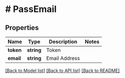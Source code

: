 # # PassEmail

## Properties

Name | Type | Description | Notes
------------ | ------------- | ------------- | -------------
**token** | **string** | Token | 
**email** | **string** | Email Address | 

[[Back to Model list]](../../README.md#documentation-for-models) [[Back to API list]](../../README.md#documentation-for-api-endpoints) [[Back to README]](../../README.md)


